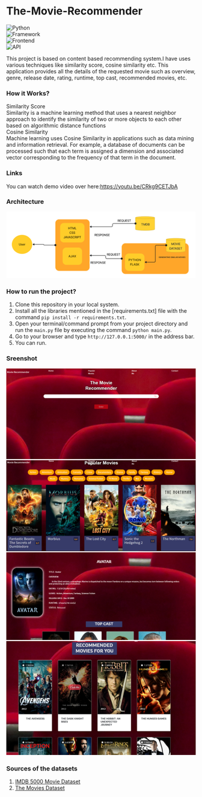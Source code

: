 # The-Movie-Recommender

![Python](https://img.shields.io/badge/Python-3.8-blueviolet)<br>
![Framework](https://img.shields.io/badge/Framework-Flask-red)<br>
![Frontend](https://img.shields.io/badge/Frontend-HTML/CSS/JS-green)<br>
![API](https://img.shields.io/badge/API-TMDB-fcba03)

This project is based on content based recommending system.I have uses various techniques like similarity score, cosine similarity etc.
This application provides all the details of the requested movie such as overview, genre, release date, rating, runtime, top cast, recommended movies, etc.

### How it Works?
Similarity Score<br>
Similarity is a machine learning method that uses a nearest neighbor approach to identify the similarity of two or more objects to each other based on algorithmic distance functions<br>
Cosine Similarity<br>
Machine learning uses Cosine Similarity in applications such as data mining and information retrieval. For example, a database of documents can be processed such that each term is assigned a dimension and associated vector corresponding to the frequency of that term in the document. 

### Links
You can watch demo video over here:https://youtu.be/CRkg9CETJbA<br>

### Architecture
![This is an image](https://github.com/NikhilSoni21/The-Movie-Recommender/blob/main/arch.png)

### How to run the project?

1. Clone this repository in your local system.
2. Install all the libraries mentioned in the [requirements.txt] file with the command `pip install -r requirements.txt`.
3. Open your terminal/command prompt from your project directory and run the `main.py` file by executing the command `python main.py`.
4. Go to your browser and type `http://127.0.0.1:5000/` in the address bar.
5. You can run.

### Sreenshot
![This is an image](https://github.com/NikhilSoni21/The-Movie-Recommender/blob/main/screenshot/Screenshot%202022-05-29%20231052.png)<br>
![This is an image](https://github.com/NikhilSoni21/The-Movie-Recommender/blob/main/screenshot/Screenshot%202022-05-29%20231257.png)
![This is an image](https://github.com/NikhilSoni21/The-Movie-Recommender/blob/main/screenshot/Screenshot%202022-05-29%20231207.png)
![This is an image](https://github.com/NikhilSoni21/The-Movie-Recommender/blob/main/screenshot/Screenshot%202022-05-29%20231230.png)

### Sources of the datasets 

1. [IMDB 5000 Movie Dataset](https://www.kaggle.com/carolzhangdc/imdb-5000-movie-dataset)
2. [The Movies Dataset](https://www.kaggle.com/rounakbanik/the-movies-dataset)
